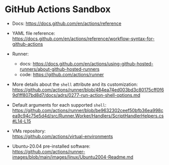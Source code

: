 # GitHub Actions Sandbox

* Docs: https://docs.github.com/en/actions/reference

* YAML file reference: https://docs.github.com/en/actions/reference/workflow-syntax-for-github-actions

* Runner: 
  * docs: https://docs.github.com/en/actions/using-github-hosted-runners/about-github-hosted-runners
  * code: https://github.com/actions/runner

* More details about the `shell` attribute and its customization:\
  https://github.com/actions/runner/blob/484ea74ed003bd3c80175cff0f69d1ff807bd8d7/docs/adrs/0277-run-action-shell-options.md

* Default arguments for each supported `shell`:\
  https://github.com/actions/runner/blob/be9632302ceef50bfb36ea998cea9c94c75e5d4d/src/Runner.Worker/Handlers/ScriptHandlerHelpers.cs#L14-L15

* VMs repository:\
  https://github.com/actions/virtual-environments

* Ubuntu-20.04 pre-installed software:\
  https://github.com/actions/runner-images/blob/main/images/linux/Ubuntu2004-Readme.md
